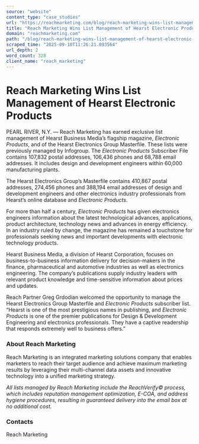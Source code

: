 ```yaml
---
source: "website"
content_type: "case_studies"
url: "https://reachmarketing.com/blog/reach-marketing-wins-list-management-of-hearst-electronic-products/"
title: "Reach Marketing Wins List Management of Hearst Electronic Products"
domain: "reachmarketing.com"
path: "/blog/reach-marketing-wins-list-management-of-hearst-electronic-products/"
scraped_time: "2025-09-10T11:26:21.093564"
url_depth: 2
word_count: 328
client_name: "reach_marketing"
---
```


# Reach Marketing Wins List Management of Hearst Electronic Products

PEARL RIVER, N.Y. — Reach Marketing has earned exclusive list management of Hearst Business Media’s flagship magazine, _Electronic Products_, and of the Hearst Electronics Group Masterfile. These lists were previously managed by Infogroup. The _Electronic Products_ Subscriber File contains 107,832 postal addresses, 106,436 phones and 68,788 email addresses. It includes design and development engineers within 60,000 manufacturing plants.

The Hearst Electronics Group’s Masterfile contains 410,867 postal addresses, 274,456 phones and 388,194 email addresses of design and development engineers and other electronics industry professionals from Hearst’s online database and _Electronic Products_.

For more than half a century, _Electronic Products_ has given electronics engineers information about the latest technological advances, applications, product architecture, technology news and advances in energy efficiency. In an industry ruled by change, the magazine has remained a touchstone for professionals seeking news and important developments with electronic technology products.

Hearst Business Media, a division of Hearst Corporation, focuses on business-to-business information delivery for decision-makers in the finance, pharmaceutical and automotive industries as well as electronics engineering. The company’s publications supply industry leaders with relevant product knowledge and time-sensitive information about prices and updates.

Reach Partner Greg Grdodian welcomed the opportunity to manage the Hearst Electronics Group Masterfile and _Electronic Products_ subscriber list. “Hearst is one of the most prestigious names in publishing, and _Electronic Products_ is one of the premier publications for Design & Development Engineering and electronics professionals. They have a captive readership that responds extremely well to business offers.”

### About Reach Marketing

Reach Marketing is an integrated marketing solutions company that enables marketers to reach their target audience and achieve maximum marketing results by leveraging their multi-channel data assets and innovative technology into a unified marketing strategy.

*All lists managed by Reach Marketing include the ReachVerify© process, which includes reputation management optimization, E-COA, and address hygiene procedures, resulting in guaranteed delivery into the email box at no additional cost.*

### Contacts

Reach Marketing